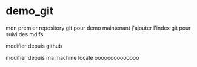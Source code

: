 # demo_git
mon premier repository git pour demo
maintenant j'ajouter l'index git pour suivi des mdifs

modifier depuis github
 
modifier depuis ma machine locale oooooooooooooo